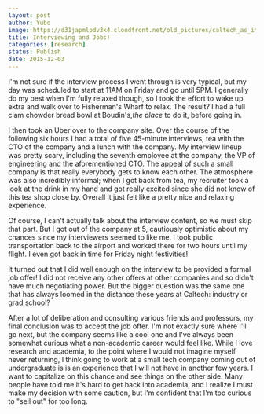 ```yaml
---
layout: post
author: Yubo
image: https://d31japmlpdv3k4.cloudfront.net/old_pictures/caltech_as_it_happens/6a0105349b8251970b01b7c7ee5679970b.jpg
title: Interviewing and Jobs! 
categories: [research]
status: Publish
date: 2015-12-03
---
```



I'm not sure if the interview process I went through is very typical, but my day was scheduled to start at 11AM on Friday and go until 5PM. I generally do my best when I'm fully relaxed though, so I took the effort to wake up extra and walk over to Fisherman's Wharf to relax. The result? I had a full clam chowder bread bowl at Boudin's,*the place* to do it, before going in.

I then took an Uber over to the company site. Over the course of the following six hours I had a total of five 45-minute interviews, tea with the CTO of the company and a lunch with the company. My interview lineup was pretty scary, including the seventh employee at the company, the VP of engineering and the aforementioned CTO. The appeal of such a small company is that really everybody gets to know each other. The atmosphere was also incredibly informal; when I got back from tea, my recruiter took a look at the drink in my hand and got really excited since she did not know of this tea shop close by. Overall it just felt like a pretty nice and relaxing experience.

Of course, I can't actually talk about the interview content, so we must skip that part. But I got out of the company at 5, cautiously optimistic about my chances since my interviewers seemed to like me. I took public transportation back to the airport and worked there for two hours until my flight. I even got back in time for Friday night festivities!

It turned out that I did well enough on the interview to be provided a formal job offer! I did not receive any other offers at other companies and so didn't have much negotiating power. But the bigger question was the same one that has always loomed in the distance these years at Caltech: industry or grad school?

After a lot of deliberation and consulting various friends and professors, my final conclusion was to accept the job offer. I'm not exactly sure where I'll go next, but the company seems like a cool one and I've always been somewhat curious what a non-academic career would feel like. While I love research and academia, to the point where I would not imagine myself never returning, I think going to work at a small tech company coming out of undergraduate is is an experience that I will not have in another few years. I want to capitalize on this chance and see things on the other side. Many people have told me it's hard to get back into academia, and I realize I must make my decision with some caution, but I'm confident that I'm too curious to "sell out" for too long.

